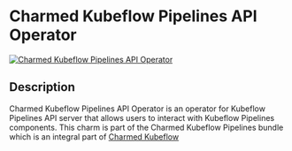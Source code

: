 # Charmed Kubeflow Pipelines API Operator

[![Charmed Kubeflow Pipelines API Operator](https://charmhub.io/kfp-api/badge.svg)](https://charmhub.io/kfp-api)

## Description

Charmed Kubeflow Pipelines API Operator is an operator for Kubeflow Pipelines API server that allows users to interact with Kubeflow Pipelines components. This charm is part of the Charmed Kubeflow Pipelines bundle which is an integral part of [Charmed Kubeflow](https://charmhub.io/kubeflow)
